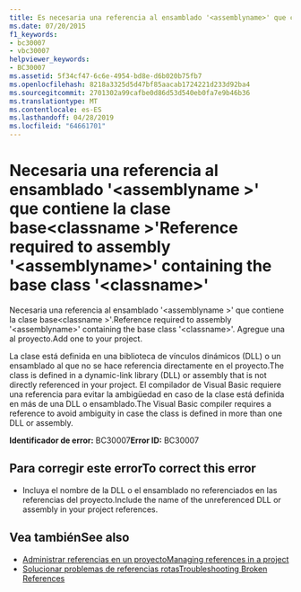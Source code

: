 ```yaml
---
title: Es necesaria una referencia al ensamblado '<assemblyname>' que contenga la clase base '<classname>'
ms.date: 07/20/2015
f1_keywords:
- bc30007
- vbc30007
helpviewer_keywords:
- BC30007
ms.assetid: 5f34cf47-6c6e-4954-bd8e-d6b020b75fb7
ms.openlocfilehash: 8218a3325d5d47bf85aacab1724221d233d92ba4
ms.sourcegitcommit: 2701302a99cafbe0d86d53d540eb0fa7e9b46b36
ms.translationtype: MT
ms.contentlocale: es-ES
ms.lasthandoff: 04/28/2019
ms.locfileid: "64661701"
---
```

# <a name="reference-required-to-assembly-assemblyname-containing-the-base-class-classname"></a><span data-ttu-id="c7ddb-102">Necesaria una referencia al ensamblado '\<assemblyname >' que contiene la clase base\<classname >'</span><span class="sxs-lookup"><span data-stu-id="c7ddb-102">Reference required to assembly '\<assemblyname>' containing the base class '\<classname>'</span></span>
<span data-ttu-id="c7ddb-103">Necesaria una referencia al ensamblado '\<assemblyname >' que contiene la clase base\<classname >'.</span><span class="sxs-lookup"><span data-stu-id="c7ddb-103">Reference required to assembly '\<assemblyname>' containing the base class '\<classname>'.</span></span> <span data-ttu-id="c7ddb-104">Agregue una al proyecto.</span><span class="sxs-lookup"><span data-stu-id="c7ddb-104">Add one to your project.</span></span>  
  
 <span data-ttu-id="c7ddb-105">La clase está definida en una biblioteca de vínculos dinámicos (DLL) o un ensamblado al que no se hace referencia directamente en el proyecto.</span><span class="sxs-lookup"><span data-stu-id="c7ddb-105">The class is defined in a dynamic-link library (DLL) or assembly that is not directly referenced in your project.</span></span> <span data-ttu-id="c7ddb-106">El compilador de Visual Basic requiere una referencia para evitar la ambigüedad en caso de la clase está definida en más de una DLL o ensamblado.</span><span class="sxs-lookup"><span data-stu-id="c7ddb-106">The Visual Basic compiler requires a reference to avoid ambiguity in case the class is defined in more than one DLL or assembly.</span></span>  
  
 <span data-ttu-id="c7ddb-107">**Identificador de error:** BC30007</span><span class="sxs-lookup"><span data-stu-id="c7ddb-107">**Error ID:** BC30007</span></span>  
  
## <a name="to-correct-this-error"></a><span data-ttu-id="c7ddb-108">Para corregir este error</span><span class="sxs-lookup"><span data-stu-id="c7ddb-108">To correct this error</span></span>  
  
- <span data-ttu-id="c7ddb-109">Incluya el nombre de la DLL o el ensamblado no referenciados en las referencias del proyecto.</span><span class="sxs-lookup"><span data-stu-id="c7ddb-109">Include the name of the unreferenced DLL or assembly in your project references.</span></span>  
  
## <a name="see-also"></a><span data-ttu-id="c7ddb-110">Vea también</span><span class="sxs-lookup"><span data-stu-id="c7ddb-110">See also</span></span>

- [<span data-ttu-id="c7ddb-111">Administrar referencias en un proyecto</span><span class="sxs-lookup"><span data-stu-id="c7ddb-111">Managing references in a project</span></span>](/visualstudio/ide/managing-references-in-a-project)
- [<span data-ttu-id="c7ddb-112">Solucionar problemas de referencias rotas</span><span class="sxs-lookup"><span data-stu-id="c7ddb-112">Troubleshooting Broken References</span></span>](/visualstudio/ide/troubleshooting-broken-references)
